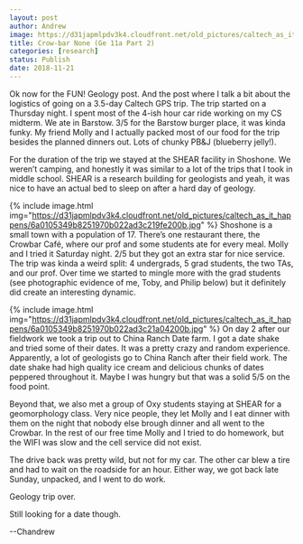 ```yaml
---
layout: post
author: Andrew
image: https://d31japmlpdv3k4.cloudfront.net/old_pictures/caltech_as_it_happens/6a0105349b8251970b022ad3a271e7200d.jpg
title: Crow-bar None (Ge 11a Part 2)
categories: [research]
status: Publish
date: 2018-11-21
---
```



Ok now for the FUN! Geology post. And the post where I talk a bit about the logistics of going on a 3.5-day Caltech GPS trip. The trip started on a Thursday night. I spent most of the 4-ish hour car ride working on my CS midterm. We ate in Barstow. 3/5 for the Barstow burger place, it was kinda funky. My friend Molly and I actually packed most of our food for the trip besides the planned dinners out. Lots of chunky PB&amp;J (blueberry jelly!).

For the duration of the trip we stayed at the SHEAR facility in Shoshone. We weren’t camping, and honestly it was similar to a lot of the trips that I took in middle school. SHEAR is a research building for geologists and yeah, it was nice to have an actual bed to sleep on after a hard day of geology.


{% include image.html img="https://d31japmlpdv3k4.cloudfront.net/old_pictures/caltech_as_it_happens/6a0105349b8251970b022ad3c219fe200b.jpg" %}
Shoshone is a small town with a population of 17. There’s one restaurant there, the Crowbar Café, where our prof and some students ate for every meal. Molly and I tried it Saturday night. 2/5 but they got an extra star for nice service. The trip was kinda a weird split: 4 undergrads, 5 grad students, the two TAs, and our prof. Over time we started to mingle more with the grad students (see photographic evidence of me, Toby, and Philip below) but it definitely did create an interesting dynamic.


{% include image.html img="https://d31japmlpdv3k4.cloudfront.net/old_pictures/caltech_as_it_happens/6a0105349b8251970b022ad3c21a04200b.jpg" %}
On day 2 after our fieldwork we took a trip out to China Ranch Date farm. I got a date shake and tried some of their dates. It was a pretty crazy and random experience. Apparently, a lot of geologists go to China Ranch after their field work. The date shake had high quality ice cream and delicious chunks of dates peppered throughout it. Maybe I was hungry but that was a solid 5/5 on the food point.

Beyond that, we also met a group of Oxy students staying at SHEAR for a geomorphology class. Very nice people, they let Molly and I eat dinner with them on the night that nobody else brough dinner and all went to the Crowbar. In the rest of our free time Molly and I tried to do homework, but the WIFI was slow and the cell service did not exist.

The drive back was pretty wild, but not for my car. The other car blew a tire and had to wait on the roadside for an hour. Either way, we got back late Sunday, unpacked, and I went to do work.

Geology trip over.

Still looking for a date though.

--Chandrew


